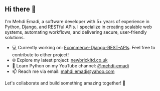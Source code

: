 ## Hi there 👋

I'm Mehdi Emadi, a software developer with 5+ years of experience in Python, Django, and RESTful APIs. I specialize in creating scalable web systems, automating workflows, and delivering secure, user-friendly solutions. 

- 💻 Currently working on: [Ecommerce-Django-REST-APIs](https://github.com/mhdemd/Ecommerce-Django-REST-APIs.git). Feel free to contribute        to either project! 
- 🌐 Explore my latest project: [newbrickltd.co.uk](https://newbrickltd.co.uk)
- 🎥 Learn Python on my YouTube channel: [@mehdi-emadi]([https://youtube.com/@mehdi-emadi](https://www.youtube.com/@mehdi-emadi))
- 📫 Reach me via email: mahdi.emadi@yahoo.com  

Let's collaborate and build something amazing together! 🚀
